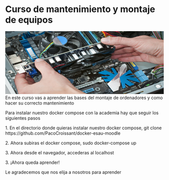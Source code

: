 # Curso de mantenimiento y montaje de equipos
<DOCTYPE html>
<html>
 <head></head>
    <body>
        <img src="foto.png" alt="midocker" height="200" width="9250">
        En este curso vas a aprender las bases del montaje de ordenadores y como hacer su correcto mantenimiento
        <p>
        Para instalar nuestro docker compose con la academia hay que seguir los siguientes pasos
        <p>
        1. En el directorio donde quieras instalar nuestro docker compose, git clone https://github.com/PacoCroissant/docker-esau-moodle
        <p>
        2. Ahora subiras el docker compose, sudo docker-compose up
        <p>
        3. Ahora desde el navegador, accederas al localhost
        <p>
        3. ¡Ahora queda aprender!
        <p>
        <p>
        Le agradecemos que nos elija a nosotros para aprender

</body>

</html>